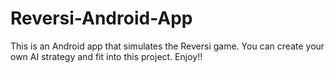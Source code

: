 # Reversi-Android-App
This is an Android app that simulates the Reversi game. You can create your own AI strategy and fit into this project. Enjoy!!
